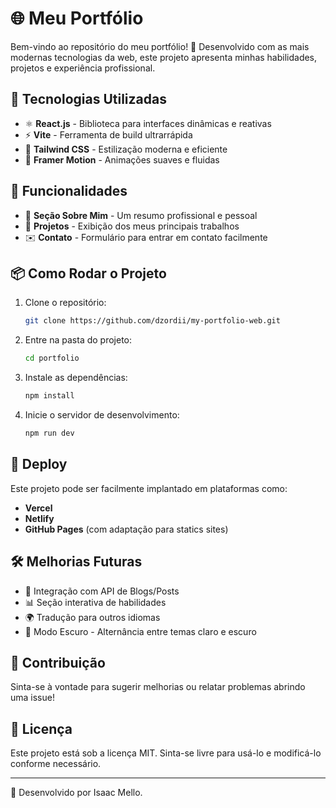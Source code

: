 # 🌐 Meu Portfólio

Bem-vindo ao repositório do meu portfólio! 🚀 Desenvolvido com as mais modernas tecnologias da web, este projeto apresenta minhas habilidades, projetos e experiência profissional.

## 🚀 Tecnologias Utilizadas

- ⚛️ **React.js** - Biblioteca para interfaces dinâmicas e reativas
- ⚡ **Vite** - Ferramenta de build ultrarrápida
- 🎨 **Tailwind CSS** - Estilização moderna e eficiente
- 🔄 **Framer Motion** - Animações suaves e fluidas

## 🎯 Funcionalidades

- 📄 **Seção Sobre Mim** - Um resumo profissional e pessoal
- 💼 **Projetos** - Exibição dos meus principais trabalhos
- ✉️ **Contato** - Formulário para entrar em contato facilmente


## 📦 Como Rodar o Projeto

1. Clone o repositório:
   ```sh
   git clone https://github.com/dzordii/my-portfolio-web.git
   ```

2. Entre na pasta do projeto:
   ```sh
   cd portfolio
   ```

3. Instale as dependências:
   ```sh
   npm install
   ```

4. Inicie o servidor de desenvolvimento:
   ```sh
   npm run dev
   ```

## 🚀 Deploy

Este projeto pode ser facilmente implantado em plataformas como:
- **Vercel**
- **Netlify**
- **GitHub Pages** (com adaptação para statics sites)

## 🛠 Melhorias Futuras

- 🔗 Integração com API de Blogs/Posts
- 📊 Seção interativa de habilidades
- 🌍 Tradução para outros idiomas
- 🌙 Modo Escuro - Alternância entre temas claro e escuro

## 🤝 Contribuição

Sinta-se à vontade para sugerir melhorias ou relatar problemas abrindo uma issue!

## 📜 Licença

Este projeto está sob a licença MIT. Sinta-se livre para usá-lo e modificá-lo conforme necessário.

---

🚀 Desenvolvido por Isaac Mello.

